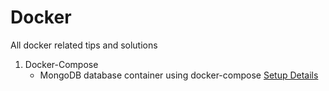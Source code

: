# Docker
All docker related tips and solutions

1. Docker-Compose
    - MongoDB database container using docker-compose [Setup Details](https://github.com/technetbytes/Docker/tree/main/docker-compose-mongodb/)
